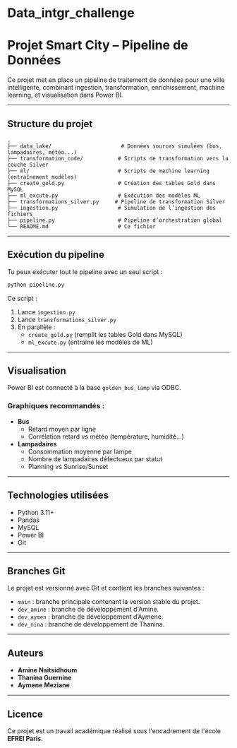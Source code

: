 # Data_intgr_challenge

# Projet Smart City – Pipeline de Données

Ce projet met en place un pipeline de traitement de données pour une ville intelligente, combinant ingestion, transformation, enrichissement, machine learning, et visualisation dans Power BI.

---

##  Structure du projet

```
.
├── data_lake/                      # Données sources simulées (bus, lampadaires, météo...)
├── transformation_code/           # Scripts de transformation vers la couche Silver
├── ml/                            # Scripts de machine learning (entraînement modèles)
├── create_gold.py                 # Création des tables Gold dans MySQL
├── ml_excute.py                   # Exécution des modèles ML
├── transformations_silver.py     # Pipeline de transformation Silver
├── ingestion.py                   # Simulation de l’ingestion des fichiers
├── pipeline.py                    # Pipeline d’orchestration global
└── README.md                      # Ce fichier
```

---

##  Exécution du pipeline

Tu peux exécuter tout le pipeline avec un seul script :

```bash
python pipeline.py
```

Ce script :

1. Lance `ingestion.py`
2. Lance `transformations_silver.py`
3. En parallèle :
   - `create_gold.py` (remplit les tables Gold dans MySQL)
   - `ml_excute.py` (entraîne les modèles de ML)

---

## Visualisation

Power BI est connecté à la base `golden_bus_lamp` via ODBC.

### Graphiques recommandés :

- **Bus**
  - Retard moyen par ligne
  - Corrélation retard vs météo (température, humidité…)
- **Lampadaires**
  - Consommation moyenne par lampe
  - Nombre de lampadaires défectueux par statut
  - Planning vs Sunrise/Sunset

---

## Technologies utilisées

- Python 3.11+
- Pandas
- MySQL
- Power BI
- Git

---

## Branches Git
Le projet est versionné avec Git et contient les branches suivantes :

- `main` : branche principale contenant la version stable du projet.
- `dev_amine` : branche de développement d'Amine.
- `dev_aymen` : branche de développement d’Aymene.
- `dev_nina` : branche de développement de Thanina.

---

## Auteurs

- **Amine Naitsidhoum**
- **Thanina Guernine**
- **Aymene Meziane**

---


## Licence
Ce projet est un travail académique réalisé sous l'encadrement de l'école **EFREI Paris**.

